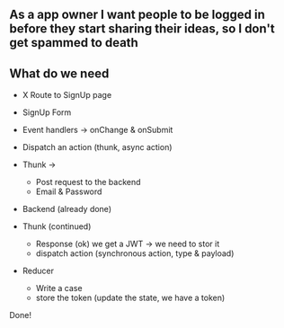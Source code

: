## As a app owner I want people to be logged in before they start sharing their ideas, so I don't get spammed to death

## What do we need

- X Route to SignUp page
- SignUp Form
- Event handlers -> onChange & onSubmit
- Dispatch an action (thunk, async action)
- Thunk ->

  - Post request to the backend
  - Email & Password

- Backend (already done)

- Thunk (continued)
  - Response (ok) we get a JWT -> we need to stor it
  - dispatch action (synchronous action, type & payload)
- Reducer
  - Write a case
  - store the token (update the state, we have a token)

Done!
